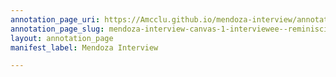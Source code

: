 ```yaml
---
annotation_page_uri: https://Amcclu.github.io/mendoza-interview/annotations/mendoza-interview-canvas-1-interviewee--reminiscing--body-language--eye-contact--.json
annotation_page_slug: mendoza-interview-canvas-1-interviewee--reminiscing--body-language--eye-contact--
layout: annotation_page
manifest_label: Mendoza Interview

---
```

